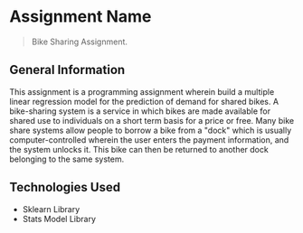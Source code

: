 # Assignment Name
> Bike Sharing Assignment.


## General Information
This assignment is a programming assignment wherein build a multiple linear regression model for the prediction of demand for shared bikes. 
A bike-sharing system is a service in which bikes are made available for shared use to individuals on a short term basis for a price or free. 
Many bike share systems allow people to borrow a bike from a "dock" which is usually computer-controlled wherein the user enters the payment information, and the system unlocks it. This bike can then be returned to another dock belonging to the same system.



## Technologies Used
- Sklearn Library
- Stats Model Library

